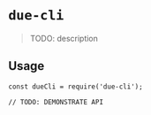 # `due-cli`

> TODO: description

## Usage

```
const dueCli = require('due-cli');

// TODO: DEMONSTRATE API
```
